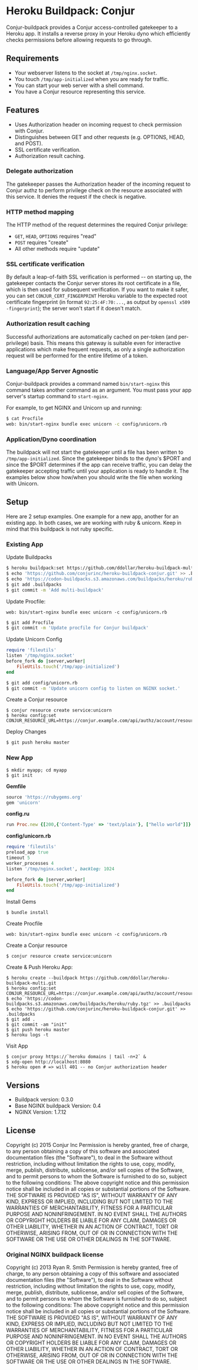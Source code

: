# Heroku Buildpack: Conjur

Conjur-buildpack provides a Conjur access-controlled gatekeeper to a Heroku app. It installs a reverse proxy in your Heroku dyno which efficiently checks permissions before allowing requests to go through.

## Requirements

* Your webserver listens to the socket at `/tmp/nginx.socket`.
* You touch `/tmp/app-initialized` when you are ready for traffic.
* You can start your web server with a shell command.
* You have a Conjur resource representing this service.

## Features

* Uses Authorization header on incoming request to check permission with Conjur.
* Distinguishes between GET and other requests (e.g. OPTIONS, HEAD, and POST).
* SSL certificate verification.
* Authorization result caching.

### Delegate authorization

The gatekeeper passes the Authorization header of the incoming request to
Conjur authz to perform privilege check on the resource associated with this
service. It denies the request if the check is negative.

### HTTP method mapping

The HTTP method of the request determines the required Conjur privilege:

* `GET`, `HEAD`, `OPTIONS` requires "read"
* `POST` requires "create"
* All other methods require "update"

### SSL certificate verification

By default a leap-of-faith SSL verification is performed -- on starting up, the
gatekeeper contacts the Conjur server stores its root certificate in a file, which
is then used for subsequent verification. If you want to make it safer, you
can set `CONJUR_CERT_FINGERPRINT` Heroku variable to the expected root
certificate fingerprint (in format `92:25:4F:70:...`, as output by
`openssl x509 -fingerprint`); the server won't start if it doesn't match.

### Authorization result caching

Successful authorizations are automatically cached on per-token (and
per-privilege) basis. This means this gateway is suitable even for interactive
applications which make frequent requests, as only a single authorization request 
will be performed for the entire lifetime of a token.

### Language/App Server Agnostic

Conjur-buildpack provides a command named `bin/start-nginx` this command takes another command as an argument. You must pass your app server's startup command to `start-nginx`.

For example, to get NGINX and Unicorn up and running:

```bash
$ cat Procfile
web: bin/start-nginx bundle exec unicorn -c config/unicorn.rb
```

### Application/Dyno coordination

The buildpack will not start the gatekeeper until a file has been written to `/tmp/app-initialized`. Since the gatekeeper binds to the dyno's $PORT and since the $PORT determines if the app can receive traffic, you can delay the gatekeeper accepting traffic until your application is ready to handle it. The examples below show how/when you should write the file when working with Unicorn.

## Setup

Here are 2 setup examples. One example for a new app, another for an existing app. In both cases, we are working with ruby & unicorn. Keep in mind that this buildpack is not ruby specific.

### Existing App

Update Buildpacks
```bash
$ heroku buildpack:set https://github.com/ddollar/heroku-buildpack-multi.git
$ echo 'https://github.com/conjurinc/heroku-buildpack-conjur.git' >> .buildpacks
$ echo 'https://codon-buildpacks.s3.amazonaws.com/buildpacks/heroku/ruby.tgz' >> .buildpacks
$ git add .buildpacks
$ git commit -m 'Add multi-buildpack'
```
Update Procfile:
```
web: bin/start-nginx bundle exec unicorn -c config/unicorn.rb
```
```bash
$ git add Procfile
$ git commit -m 'Update procfile for Conjur buildpack'
```
Update Unicorn Config
```ruby
require 'fileutils'
listen '/tmp/nginx.socket'
before_fork do |server,worker|
	FileUtils.touch('/tmp/app-initialized')
end
```
```bash
$ git add config/unicorn.rb
$ git commit -m 'Update unicorn config to listen on NGINX socket.'
```

Create a Conjur resource
```sh-session
$ conjur resource create service:unicorn
$ heroku config:set CONJUR_RESOURCE_URL=https://conjur.example.com/api/authz/account/resources/service/unicorn
```

Deploy Changes
```bash
$ git push heroku master
```

### New App

```sh-session
$ mkdir myapp; cd myapp
$ git init
```

**Gemfile**
```ruby
source 'https://rubygems.org'
gem 'unicorn'
```

**config.ru**
```ruby
run Proc.new {[200,{'Content-Type' => 'text/plain'}, ["hello world"]]}
```

**config/unicorn.rb**
```ruby
require 'fileutils'
preload_app true
timeout 5
worker_processes 4
listen '/tmp/nginx.socket', backlog: 1024

before_fork do |server,worker|
	FileUtils.touch('/tmp/app-initialized')
end
```
Install Gems
```sh-session
$ bundle install
```
Create Procfile
```
web: bin/start-nginx bundle exec unicorn -c config/unicorn.rb
```
Create a Conjur resource
```sh-session
$ conjur resource create service:unicorn
```
Create & Push Heroku App:
```sh-session
$ heroku create --buildpack https://github.com/ddollar/heroku-buildpack-multi.git
$ heroku config:set CONJUR_RESOURCE_URL=https://conjur.example.com/api/authz/account/resources/service/unicorn
$ echo 'https://codon-buildpacks.s3.amazonaws.com/buildpacks/heroku/ruby.tgz' >> .buildpacks
$ echo 'https://github.com/conjurinc/heroku-buildpack-conjur.git' >> .buildpacks
$ git add .
$ git commit -am "init"
$ git push heroku master
$ heroku logs -t
```
Visit App
```sh-session
$ conjur proxy https://`heroku domains | tail -n+2` &
$ xdg-open http://localhost:8080
$ heroku open # => will 401 -- no Conjur authorization header
```

## Versions

* Buildpack version: 0.3.0
* Base NGINX buildpack Version: 0.4
* NGINX Version: 1.7.12

## License
Copyright (c) 2015 Conjur Inc
Permission is hereby granted, free of charge, to any person obtaining a copy of this software and associated documentation files (the "Software"), to deal in the Software without restriction, including without limitation the rights to use, copy, modify, merge, publish, distribute, sublicense, and/or sell copies of the Software, and to permit persons to whom the Software is furnished to do so, subject to the following conditions:
The above copyright notice and this permission notice shall be included in all copies or substantial portions of the Software.
THE SOFTWARE IS PROVIDED "AS IS", WITHOUT WARRANTY OF ANY KIND, EXPRESS OR IMPLIED, INCLUDING BUT NOT LIMITED TO THE WARRANTIES OF MERCHANTABILITY, FITNESS FOR A PARTICULAR PURPOSE AND NONINFRINGEMENT. IN NO EVENT SHALL THE AUTHORS OR COPYRIGHT HOLDERS BE LIABLE FOR ANY CLAIM, DAMAGES OR OTHER LIABILITY, WHETHER IN AN ACTION OF CONTRACT, TORT OR OTHERWISE, ARISING FROM, OUT OF OR IN CONNECTION WITH THE SOFTWARE OR THE USE OR OTHER DEALINGS IN THE SOFTWARE.

### Original NGINX buildpack license
Copyright (c) 2013 Ryan R. Smith
Permission is hereby granted, free of charge, to any person obtaining a copy of this software and associated documentation files (the "Software"), to deal in the Software without restriction, including without limitation the rights to use, copy, modify, merge, publish, distribute, sublicense, and/or sell copies of the Software, and to permit persons to whom the Software is furnished to do so, subject to the following conditions:
The above copyright notice and this permission notice shall be included in all copies or substantial portions of the Software.
THE SOFTWARE IS PROVIDED "AS IS", WITHOUT WARRANTY OF ANY KIND, EXPRESS OR IMPLIED, INCLUDING BUT NOT LIMITED TO THE WARRANTIES OF MERCHANTABILITY, FITNESS FOR A PARTICULAR PURPOSE AND NONINFRINGEMENT. IN NO EVENT SHALL THE AUTHORS OR COPYRIGHT HOLDERS BE LIABLE FOR ANY CLAIM, DAMAGES OR OTHER LIABILITY, WHETHER IN AN ACTION OF CONTRACT, TORT OR OTHERWISE, ARISING FROM, OUT OF OR IN CONNECTION WITH THE SOFTWARE OR THE USE OR OTHER DEALINGS IN THE SOFTWARE.
